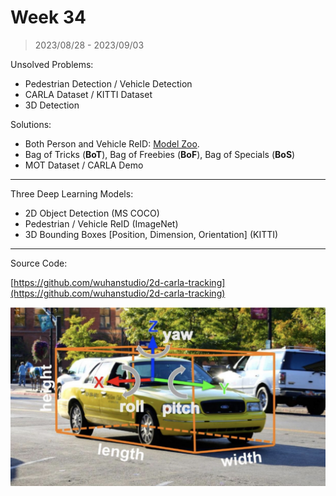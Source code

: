 # Week 34

> 2023/08/28 - 2023/09/03

Unsolved Problems:

- Pedestrian Detection / Vehicle Detection
- CARLA Dataset / KITTI Dataset  
- 3D Detection  

Solutions:

- Both Person and Vehicle ReID: [Model Zoo](https://github.com/JDAI-CV/fast-reid/blob/master/MODEL_ZOO.md).  
- Bag of Tricks (**BoT**), Bag of Freebies (**BoF**), Bag of Specials (**BoS**)  
- MOT Dataset / CARLA Demo  

<hr />

Three Deep Learning Models:

- 2D Object Detection (MS COCO)  
- Pedestrian / Vehicle ReID (ImageNet)  
- 3D Bounding Boxes [Position, Dimension, Orientation] (KITTI)  

<hr />

Source Code:

[https://github.com/wuhanstudio/2d-carla-tracking](https://github.com/wuhanstudio/2d-carla-tracking)  

![](imgs/3d.png)
